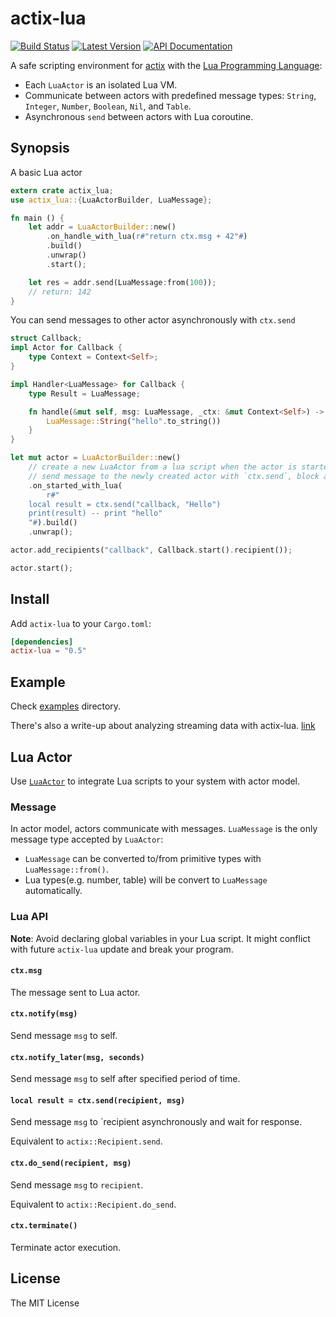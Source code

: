 # actix-lua

[![Build Status](https://travis-ci.org/poga/actix-lua.svg?branch=master)](https://travis-ci.org/poga/actix-lua)
[![Latest Version](https://img.shields.io/crates/v/actix-lua.svg)](https://crates.io/crates/actix-lua)
[![API Documentation](https://docs.rs/actix-lua/badge.svg)](https://docs.rs/actix-lua)

A safe scripting environment for [actix](https://github.com/actix/actix) with the [Lua Programming Language](https://www.lua.org):

* Each `LuaActor` is an isolated Lua VM.
* Communicate between actors with predefined message types: `String`, `Integer`, `Number`, `Boolean`, `Nil`, and `Table`.
* Asynchronous `send` between actors with Lua coroutine.


## Synopsis

A basic Lua actor

```rust
extern crate actix_lua;
use actix_lua::{LuaActorBuilder, LuaMessage};

fn main () {
    let addr = LuaActorBuilder::new()
        .on_handle_with_lua(r#"return ctx.msg + 42"#)
        .build()
        .unwrap()
        .start();

    let res = addr.send(LuaMessage:from(100));
    // return: 142
}
```

You can send messages to other actor asynchronously with `ctx.send`

```rust
struct Callback;
impl Actor for Callback {
    type Context = Context<Self>;
}

impl Handler<LuaMessage> for Callback {
    type Result = LuaMessage;

    fn handle(&mut self, msg: LuaMessage, _ctx: &mut Context<Self>) -> Self::Result {
        LuaMessage::String("hello".to_string())
    }
}

let mut actor = LuaActorBuilder::new()
    // create a new LuaActor from a lua script when the actor is started.
    // send message to the newly created actor with `ctx.send`, block and wait for its response.
    .on_started_with_lua(
        r#"
    local result = ctx.send("callback, "Hello")
    print(result) -- print "hello"
    "#).build()
    .unwrap();

actor.add_recipients("callback", Callback.start().recipient());

actor.start();
```

## Install

Add `actix-lua` to your `Cargo.toml`:

```toml
[dependencies]
actix-lua = "0.5"
```

## Example

Check [examples](https://github.com/poga/actix-lua/tree/master/examples) directory.

There's also a write-up about analyzing streaming data with actix-lua. [link](https://devpoga.org/post/parsing-streaming-data-actix-lua/)

## Lua Actor

Use [`LuaActor`](https://docs.rs/actix-lua/latest/actix_lua/struct.LuaActor.html) to integrate Lua scripts to your system with actor model.

### Message

In actor model, actors communicate with messages. `LuaMessage` is the only message type accepted by `LuaActor`:

* `LuaMessage` can be converted to/from primitive types with `LuaMessage::from()`.
* Lua types(e.g. number, table) will be convert to `LuaMessage` automatically.

### Lua API

**Note**: Avoid declaring global variables in your Lua script. It might conflict with future `actix-lua` update and break your program.

#### `ctx.msg`

The message sent to Lua actor.

#### `ctx.notify(msg)`

Send message `msg` to self.

#### `ctx.notify_later(msg, seconds)`

Send message `msg` to self after specified period of time.

#### `local result = ctx.send(recipient, msg)`

Send message `msg` to `recipient asynchronously and wait for response.

Equivalent to `actix::Recipient.send`.

#### `ctx.do_send(recipient, msg)`

Send message `msg` to `recipient`.

Equivalent to `actix::Recipient.do_send`.

#### `ctx.terminate()`

Terminate actor execution.

## License

The MIT License
